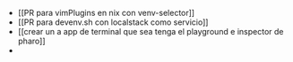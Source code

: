 - [[PR para vimPlugins en nix con venv-selector]]
- [[PR para devenv.sh con localstack como servicio]]
- [[crear un a app de terminal que sea tenga el playground e inspector de pharo]]
-